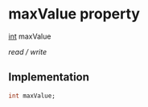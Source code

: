 


# maxValue property






[int](https://api.flutter.dev/flutter/dart-core/int-class.html) maxValue
  
_read / write_






## Implementation

```dart
int maxValue;


```







